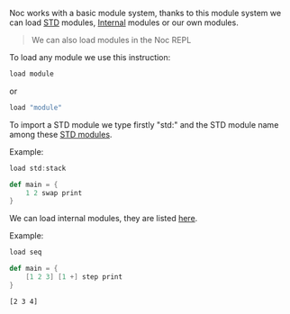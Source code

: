 Noc works with a basic module system, thanks to this module system we can load [STD](https://github.com/noc-lang/noc/tree/master/std) modules, [Internal](primitives.html) modules or our own modules.

> We can also load modules in the Noc REPL

To load any module we use this instruction:

```scala
load module
```

or

```scala
load "module"
```

To import a STD module we type firstly "std:" and the STD module name among these [STD modules](https://github.com/noc-lang/noc/tree/master/std).

Example:

```scala
load std:stack

def main = {
    1 2 swap print
}
```

We can load internal modules, they are listed [here](primitives.html).

Example:

```scala
load seq

def main = {
    [1 2 3] [1 +] step print
}
```

```
[2 3 4]
```

